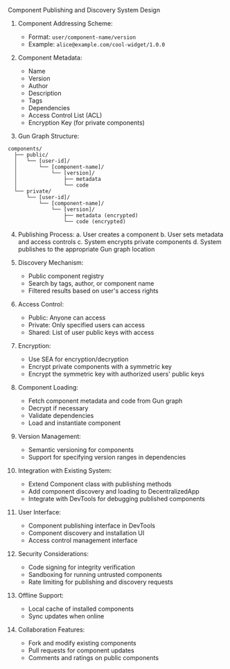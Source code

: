 Component Publishing and Discovery System Design

1. Component Addressing Scheme:
   - Format: `user/component-name/version`
   - Example: `alice@example.com/cool-widget/1.0.0`

2. Component Metadata:
   - Name
   - Version
   - Author
   - Description
   - Tags
   - Dependencies
   - Access Control List (ACL)
   - Encryption Key (for private components)

3. Gun Graph Structure:
```
components/
  ├── public/
  │   └── [user-id]/
  │       └── [component-name]/
  │           └── [version]/
  │               ├── metadata
  │               └── code
  └── private/
      └── [user-id]/
          └── [component-name]/
              └── [version]/
                  ├── metadata (encrypted)
                  └── code (encrypted)
```

4. Publishing Process:
   a. User creates a component
   b. User sets metadata and access controls
   c. System encrypts private components
   d. System publishes to the appropriate Gun graph location

5. Discovery Mechanism:
   - Public component registry
   - Search by tags, author, or component name
   - Filtered results based on user's access rights

6. Access Control:
   - Public: Anyone can access
   - Private: Only specified users can access
   - Shared: List of user public keys with access

7. Encryption:
   - Use SEA for encryption/decryption
   - Encrypt private components with a symmetric key
   - Encrypt the symmetric key with authorized users' public keys

8. Component Loading:
   - Fetch component metadata and code from Gun graph
   - Decrypt if necessary
   - Validate dependencies
   - Load and instantiate component

9. Version Management:
   - Semantic versioning for components
   - Support for specifying version ranges in dependencies

10. Integration with Existing System:
    - Extend Component class with publishing methods
    - Add component discovery and loading to DecentralizedApp
    - Integrate with DevTools for debugging published components

11. User Interface:
    - Component publishing interface in DevTools
    - Component discovery and installation UI
    - Access control management interface

12. Security Considerations:
    - Code signing for integrity verification
    - Sandboxing for running untrusted components
    - Rate limiting for publishing and discovery requests

13. Offline Support:
    - Local cache of installed components
    - Sync updates when online

14. Collaboration Features:
    - Fork and modify existing components
    - Pull requests for component updates
    - Comments and ratings on public components